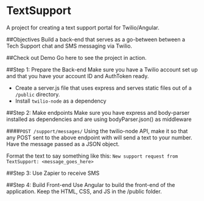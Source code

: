 TextSupport
===========

A project for creating a text support portal for Twilio/Angular.

##Objectives
Build a back-end that serves as a go-between between a Tech Support chat and SMS messaging via Twilio.

##Check out Demo
Go here to see the project in action.

##Step 1: Prepare the Back-end
Make sure you have a Twilio account set up and that you have your account ID and AuthToken ready.

* Create a server.js file that uses express and serves static files out of a `/public` directory.
* Install `twilio-node` as a dependency

##Step 2: Make endpoints
Make sure you have express and body-parser installed as dependencies and are using bodyParser.json() as middleware

####`POST /support/messages/`
Using the twilio-node API, make it so that any POST sent to the above endpoint with will send a text to your number. Have the message passed as a JSON object.

Format the text to say something like this:
`New support request from TextSupport: <message_goes_here>`

##Step 3: Use Zapier to receive SMS  

##Step 4: Build Front-end
Use Angular to build the front-end of the application. Keep the HTML, CSS, and JS in the /public folder.

